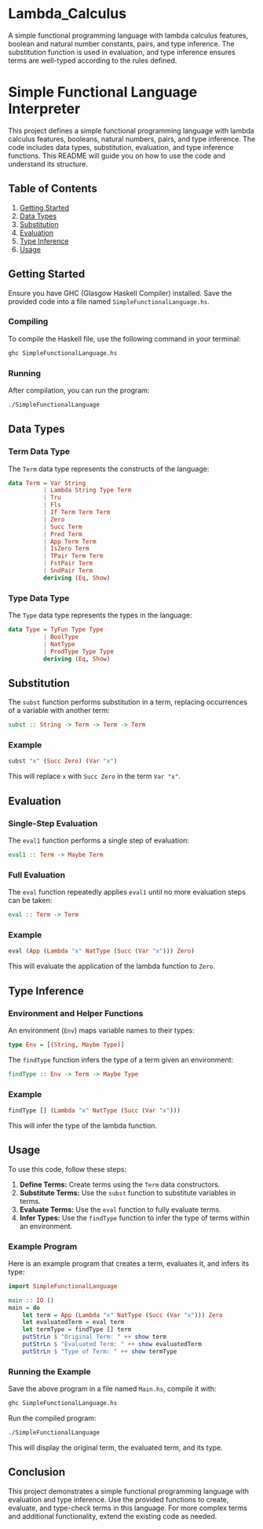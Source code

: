 # Lambda_Calculus
A simple functional programming language with lambda calculus features, boolean and natural number constants, pairs, and type inference. The substitution function is used in evaluation, and type inference ensures terms are well-typed according to the rules defined.

# Simple Functional Language Interpreter

This project defines a simple functional programming language with lambda calculus features, booleans, natural numbers, pairs, and type inference. The code includes data types, substitution, evaluation, and type inference functions. This README will guide you on how to use the code and understand its structure.

## Table of Contents

1. [Getting Started](#getting-started)
2. [Data Types](#data-types)
3. [Substitution](#substitution)
4. [Evaluation](#evaluation)
5. [Type Inference](#type-inference)
6. [Usage](#usage)

## Getting Started

Ensure you have GHC (Glasgow Haskell Compiler) installed. Save the provided code into a file named `SimpleFunctionalLanguage.hs`.

### Compiling

To compile the Haskell file, use the following command in your terminal:

```bash
ghc SimpleFunctionalLanguage.hs
```

### Running

After compilation, you can run the program:

```bash
./SimpleFunctionalLanguage
```

## Data Types

### Term Data Type

The `Term` data type represents the constructs of the language:

```haskell
data Term = Var String
          | Lambda String Type Term
          | Tru
          | Fls
          | If Term Term Term
          | Zero
          | Succ Term
          | Pred Term
          | App Term Term
          | IsZero Term
          | TPair Term Term
          | FstPair Term
          | SndPair Term
          deriving (Eq, Show)
```

### Type Data Type

The `Type` data type represents the types in the language:

```haskell
data Type = TyFun Type Type
          | BoolType
          | NatType
          | ProdType Type Type
          deriving (Eq, Show)
```

## Substitution

The `subst` function performs substitution in a term, replacing occurrences of a variable with another term:

```haskell
subst :: String -> Term -> Term -> Term
```

### Example

```haskell
subst "x" (Succ Zero) (Var "x")
```

This will replace `x` with `Succ Zero` in the term `Var "x"`.

## Evaluation

### Single-Step Evaluation

The `eval1` function performs a single step of evaluation:

```haskell
eval1 :: Term -> Maybe Term
```

### Full Evaluation

The `eval` function repeatedly applies `eval1` until no more evaluation steps can be taken:

```haskell
eval :: Term -> Term
```

### Example

```haskell
eval (App (Lambda "x" NatType (Succ (Var "x"))) Zero)
```

This will evaluate the application of the lambda function to `Zero`.

## Type Inference

### Environment and Helper Functions

An environment (`Env`) maps variable names to their types:

```haskell
type Env = [(String, Maybe Type)]
```

The `findType` function infers the type of a term given an environment:

```haskell
findType :: Env -> Term -> Maybe Type
```

### Example

```haskell
findType [] (Lambda "x" NatType (Succ (Var "x")))
```

This will infer the type of the lambda function.

## Usage

To use this code, follow these steps:

1. **Define Terms:** Create terms using the `Term` data constructors.
2. **Substitute Terms:** Use the `subst` function to substitute variables in terms.
3. **Evaluate Terms:** Use the `eval` function to fully evaluate terms.
4. **Infer Types:** Use the `findType` function to infer the type of terms within an environment.

### Example Program

Here is an example program that creates a term, evaluates it, and infers its type:

```haskell
import SimpleFunctionalLanguage

main :: IO ()
main = do
    let term = App (Lambda "x" NatType (Succ (Var "x"))) Zero
    let evaluatedTerm = eval term
    let termType = findType [] term
    putStrLn $ "Original Term: " ++ show term
    putStrLn $ "Evaluated Term: " ++ show evaluatedTerm
    putStrLn $ "Type of Term: " ++ show termType
```

### Running the Example

Save the above program in a file named `Main.hs`, compile it with:

```bash
ghc SimpleFunctionalLanguage.hs
```

Run the compiled program:

```bash
./SimpleFunctionalLanguage
```

This will display the original term, the evaluated term, and its type.

## Conclusion

This project demonstrates a simple functional programming language with evaluation and type inference. Use the provided functions to create, evaluate, and type-check terms in this language. For more complex terms and additional functionality, extend the existing code as needed.
